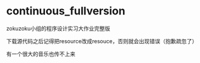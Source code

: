# continuous_fullversion
zokuzoku小组的程序设计实习大作业完整版

下载源代码之后记得把resource改成resouce，否则就会出现错误（抱歉疏忽了）

有一个很大的音乐也传不上来
